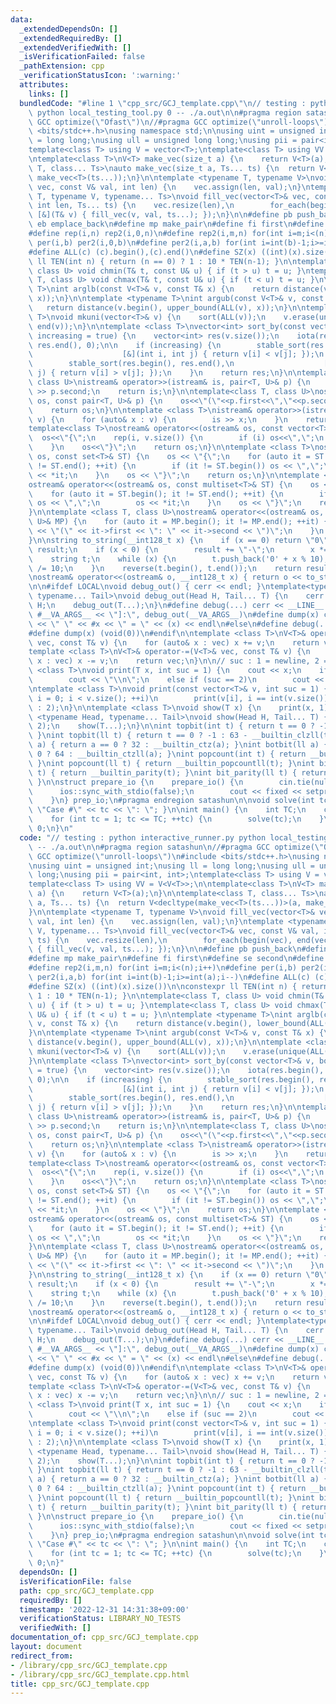 ```yaml
---
data:
  _extendedDependsOn: []
  _extendedRequiredBy: []
  _extendedVerifiedWith: []
  _isVerificationFailed: false
  _pathExtension: cpp
  _verificationStatusIcon: ':warning:'
  attributes:
    links: []
  bundledCode: "#line 1 \"cpp_src/GCJ_template.cpp\"\n// testing : python interactive_runner.py\
    \ python local_testing_tool.py 0 -- ./a.out\n\n#pragma region satashun\n//#pragma\
    \ GCC optimize(\"Ofast\")\n//#pragma GCC optimize(\"unroll-loops\")\n#include\
    \ <bits/stdc++.h>\nusing namespace std;\n\nusing uint = unsigned int;\nusing ll\
    \ = long long;\nusing ull = unsigned long long;\nusing pii = pair<int, int>;\n\
    template<class T> using V = vector<T>;\ntemplate<class T> using VV = V<V<T>>;\n\
    \ntemplate<class T>\nV<T> make_vec(size_t a) {\n    return V<T>(a);\n}\n\ntemplate<class\
    \ T, class... Ts>\nauto make_vec(size_t a, Ts... ts) {\n  return V<decltype(make_vec<T>(ts...))>(a,\
    \ make_vec<T>(ts...));\n}\n\ntemplate <typename T, typename V>\nvoid fill_vec(vector<T>&\
    \ vec, const V& val, int len) {\n    vec.assign(len, val);\n}\ntemplate <typename\
    \ T, typename V, typename... Ts>\nvoid fill_vec(vector<T>& vec, const V& val,\
    \ int len, Ts... ts) {\n    vec.resize(len),\n        for_each(begin(vec), end(vec),\
    \ [&](T& v) { fill_vec(v, val, ts...); });\n}\n\n#define pb push_back\n#define\
    \ eb emplace_back\n#define mp make_pair\n#define fi first\n#define se second\n\
    #define rep(i,n) rep2(i,0,n)\n#define rep2(i,m,n) for(int i=m;i<(n);i++)\n#define\
    \ per(i,b) per2(i,0,b)\n#define per2(i,a,b) for(int i=int(b)-1;i>=int(a);i--)\n\
    #define ALL(c) (c).begin(),(c).end()\n#define SZ(x) ((int)(x).size())\n\nconstexpr\
    \ ll TEN(int n) { return (n == 0) ? 1 : 10 * TEN(n-1); }\n\ntemplate<class T,\
    \ class U> void chmin(T& t, const U& u) { if (t > u) t = u; }\ntemplate<class\
    \ T, class U> void chmax(T& t, const U& u) { if (t < u) t = u; }\n\ntemplate <typename\
    \ T>\nint arglb(const V<T>& v, const T& x) {\n    return distance(v.begin(), lower_bound(ALL(v),\
    \ x));\n}\n\ntemplate <typename T>\nint argub(const V<T>& v, const T& x) {\n \
    \   return distance(v.begin(), upper_bound(ALL(v), x));\n}\n\ntemplate <class\
    \ T>\nvoid mkuni(vector<T>& v) {\n    sort(ALL(v));\n    v.erase(unique(ALL(v)),\
    \ end(v));\n}\n\ntemplate <class T>\nvector<int> sort_by(const vector<T>& v, bool\
    \ increasing = true) {\n    vector<int> res(v.size());\n    iota(res.begin(),\
    \ res.end(), 0);\n\n    if (increasing) {\n        stable_sort(res.begin(), res.end(),\n\
    \                    [&](int i, int j) { return v[i] < v[j]; });\n    } else {\n\
    \        stable_sort(res.begin(), res.end(),\n                    [&](int i, int\
    \ j) { return v[i] > v[j]; });\n    }\n    return res;\n}\n\ntemplate <class T,\
    \ class U>\nistream& operator>>(istream& is, pair<T, U>& p) {\n    is >> p.first\
    \ >> p.second;\n    return is;\n}\n\ntemplate<class T, class U>\nostream& operator<<(ostream&\
    \ os, const pair<T, U>& p) {\n    os<<\"(\"<<p.first<<\",\"<<p.second<<\")\";\n\
    \    return os;\n}\n\ntemplate <class T>\nistream& operator>>(istream& is, vector<T>&\
    \ v) {\n    for (auto& x : v) {\n        is >> x;\n    }\n    return is;\n}\n\n\
    template<class T>\nostream& operator<<(ostream& os, const vector<T>& v) {\n  \
    \  os<<\"{\";\n    rep(i, v.size()) {\n        if (i) os<<\",\";\n        os<<v[i];\n\
    \    }\n    os<<\"}\";\n    return os;\n}\n\ntemplate <class T>\nostream& operator<<(ostream&\
    \ os, const set<T>& ST) {\n    os << \"{\";\n    for (auto it = ST.begin(); it\
    \ != ST.end(); ++it) {\n        if (it != ST.begin()) os << \",\";\n        os\
    \ << *it;\n    }\n    os << \"}\";\n    return os;\n}\n\ntemplate <class T>\n\
    ostream& operator<<(ostream& os, const multiset<T>& ST) {\n    os << \"{\";\n\
    \    for (auto it = ST.begin(); it != ST.end(); ++it) {\n        if (it != ST.begin())\
    \ os << \",\";\n        os << *it;\n    }\n    os << \"}\";\n    return os;\n\
    }\n\ntemplate <class T, class U>\nostream& operator<<(ostream& os, const map<T,\
    \ U>& MP) {\n    for (auto it = MP.begin(); it != MP.end(); ++it) {\n        os\
    \ << \"(\" << it->first << \": \" << it->second << \")\";\n    }\n    return os;\n\
    }\n\nstring to_string(__int128_t x) {\n    if (x == 0) return \"0\";\n    string\
    \ result;\n    if (x < 0) {\n        result += \"-\";\n        x *= -1;\n    }\n\
    \    string t;\n    while (x) {\n        t.push_back('0' + x % 10);\n        x\
    \ /= 10;\n    }\n    reverse(t.begin(), t.end());\n    return result + t;\n}\n\
    \nostream& operator<<(ostream& o, __int128_t x) { return o << to_string(x); }\n\
    \n\n#ifdef LOCAL\nvoid debug_out() { cerr << endl; }\ntemplate<typename Head,\
    \ typename... Tail>\nvoid debug_out(Head H, Tail... T) {\n    cerr << \" \" <<\
    \ H;\n    debug_out(T...);\n}\n#define debug(...) cerr << __LINE__ << \" [\" <<\
    \ #__VA_ARGS__ << \"]:\", debug_out(__VA_ARGS__)\n#define dump(x) cerr << __LINE__\
    \ << \" \" << #x << \" = \" << (x) << endl\n#else\n#define debug(...) (void(0))\n\
    #define dump(x) (void(0))\n#endif\n\ntemplate <class T>\nV<T>& operator+=(V<T>&\
    \ vec, const T& v) {\n    for (auto& x : vec) x += v;\n    return vec;\n}\n\n\
    template <class T>\nV<T>& operator-=(V<T>& vec, const T& v) {\n    for (auto&\
    \ x : vec) x -= v;\n    return vec;\n}\n\n// suc : 1 = newline, 2 = space\ntemplate\
    \ <class T>\nvoid print(T x, int suc = 1) {\n    cout << x;\n    if (suc == 1)\n\
    \        cout << \"\\n\";\n    else if (suc == 2)\n        cout << \" \";\n}\n\
    \ntemplate <class T>\nvoid print(const vector<T>& v, int suc = 1) {\n    for (int\
    \ i = 0; i < v.size(); ++i)\n        print(v[i], i == int(v.size()) - 1 ? suc\
    \ : 2);\n}\n\ntemplate <class T>\nvoid show(T x) {\n    print(x, 1);\n}\n\ntemplate\
    \ <typename Head, typename... Tail>\nvoid show(Head H, Tail... T) {\n    print(H,\
    \ 2);\n    show(T...);\n}\n\nint topbit(int t) { return t == 0 ? -1 : 31 - __builtin_clz(t);\
    \ }\nint topbit(ll t) { return t == 0 ? -1 : 63 - __builtin_clzll(t); }\nint botbit(int\
    \ a) { return a == 0 ? 32 : __builtin_ctz(a); }\nint botbit(ll a) { return a ==\
    \ 0 ? 64 : __builtin_ctzll(a); }\nint popcount(int t) { return __builtin_popcount(t);\
    \ }\nint popcount(ll t) { return __builtin_popcountll(t); }\nint bit_parity(int\
    \ t) { return __builtin_parity(t); }\nint bit_parity(ll t) { return __builtin_parityll(t);\
    \ }\n\nstruct prepare_io {\n    prepare_io() {\n        cin.tie(nullptr);\n  \
    \      ios::sync_with_stdio(false);\n        cout << fixed << setprecision(10);\n\
    \    }\n} prep_io;\n#pragma endregion satashun\n\nvoid solve(int tc) { cout <<\
    \ \"Case #\" << tc << \": \"; }\n\nint main() {\n    int TC;\n    cin >> TC;\n\
    \    for (int tc = 1; tc <= TC; ++tc) {\n        solve(tc);\n    }\n    return\
    \ 0;\n}\n"
  code: "// testing : python interactive_runner.py python local_testing_tool.py 0\
    \ -- ./a.out\n\n#pragma region satashun\n//#pragma GCC optimize(\"Ofast\")\n//#pragma\
    \ GCC optimize(\"unroll-loops\")\n#include <bits/stdc++.h>\nusing namespace std;\n\
    \nusing uint = unsigned int;\nusing ll = long long;\nusing ull = unsigned long\
    \ long;\nusing pii = pair<int, int>;\ntemplate<class T> using V = vector<T>;\n\
    template<class T> using VV = V<V<T>>;\n\ntemplate<class T>\nV<T> make_vec(size_t\
    \ a) {\n    return V<T>(a);\n}\n\ntemplate<class T, class... Ts>\nauto make_vec(size_t\
    \ a, Ts... ts) {\n  return V<decltype(make_vec<T>(ts...))>(a, make_vec<T>(ts...));\n\
    }\n\ntemplate <typename T, typename V>\nvoid fill_vec(vector<T>& vec, const V&\
    \ val, int len) {\n    vec.assign(len, val);\n}\ntemplate <typename T, typename\
    \ V, typename... Ts>\nvoid fill_vec(vector<T>& vec, const V& val, int len, Ts...\
    \ ts) {\n    vec.resize(len),\n        for_each(begin(vec), end(vec), [&](T& v)\
    \ { fill_vec(v, val, ts...); });\n}\n\n#define pb push_back\n#define eb emplace_back\n\
    #define mp make_pair\n#define fi first\n#define se second\n#define rep(i,n) rep2(i,0,n)\n\
    #define rep2(i,m,n) for(int i=m;i<(n);i++)\n#define per(i,b) per2(i,0,b)\n#define\
    \ per2(i,a,b) for(int i=int(b)-1;i>=int(a);i--)\n#define ALL(c) (c).begin(),(c).end()\n\
    #define SZ(x) ((int)(x).size())\n\nconstexpr ll TEN(int n) { return (n == 0) ?\
    \ 1 : 10 * TEN(n-1); }\n\ntemplate<class T, class U> void chmin(T& t, const U&\
    \ u) { if (t > u) t = u; }\ntemplate<class T, class U> void chmax(T& t, const\
    \ U& u) { if (t < u) t = u; }\n\ntemplate <typename T>\nint arglb(const V<T>&\
    \ v, const T& x) {\n    return distance(v.begin(), lower_bound(ALL(v), x));\n\
    }\n\ntemplate <typename T>\nint argub(const V<T>& v, const T& x) {\n    return\
    \ distance(v.begin(), upper_bound(ALL(v), x));\n}\n\ntemplate <class T>\nvoid\
    \ mkuni(vector<T>& v) {\n    sort(ALL(v));\n    v.erase(unique(ALL(v)), end(v));\n\
    }\n\ntemplate <class T>\nvector<int> sort_by(const vector<T>& v, bool increasing\
    \ = true) {\n    vector<int> res(v.size());\n    iota(res.begin(), res.end(),\
    \ 0);\n\n    if (increasing) {\n        stable_sort(res.begin(), res.end(),\n\
    \                    [&](int i, int j) { return v[i] < v[j]; });\n    } else {\n\
    \        stable_sort(res.begin(), res.end(),\n                    [&](int i, int\
    \ j) { return v[i] > v[j]; });\n    }\n    return res;\n}\n\ntemplate <class T,\
    \ class U>\nistream& operator>>(istream& is, pair<T, U>& p) {\n    is >> p.first\
    \ >> p.second;\n    return is;\n}\n\ntemplate<class T, class U>\nostream& operator<<(ostream&\
    \ os, const pair<T, U>& p) {\n    os<<\"(\"<<p.first<<\",\"<<p.second<<\")\";\n\
    \    return os;\n}\n\ntemplate <class T>\nistream& operator>>(istream& is, vector<T>&\
    \ v) {\n    for (auto& x : v) {\n        is >> x;\n    }\n    return is;\n}\n\n\
    template<class T>\nostream& operator<<(ostream& os, const vector<T>& v) {\n  \
    \  os<<\"{\";\n    rep(i, v.size()) {\n        if (i) os<<\",\";\n        os<<v[i];\n\
    \    }\n    os<<\"}\";\n    return os;\n}\n\ntemplate <class T>\nostream& operator<<(ostream&\
    \ os, const set<T>& ST) {\n    os << \"{\";\n    for (auto it = ST.begin(); it\
    \ != ST.end(); ++it) {\n        if (it != ST.begin()) os << \",\";\n        os\
    \ << *it;\n    }\n    os << \"}\";\n    return os;\n}\n\ntemplate <class T>\n\
    ostream& operator<<(ostream& os, const multiset<T>& ST) {\n    os << \"{\";\n\
    \    for (auto it = ST.begin(); it != ST.end(); ++it) {\n        if (it != ST.begin())\
    \ os << \",\";\n        os << *it;\n    }\n    os << \"}\";\n    return os;\n\
    }\n\ntemplate <class T, class U>\nostream& operator<<(ostream& os, const map<T,\
    \ U>& MP) {\n    for (auto it = MP.begin(); it != MP.end(); ++it) {\n        os\
    \ << \"(\" << it->first << \": \" << it->second << \")\";\n    }\n    return os;\n\
    }\n\nstring to_string(__int128_t x) {\n    if (x == 0) return \"0\";\n    string\
    \ result;\n    if (x < 0) {\n        result += \"-\";\n        x *= -1;\n    }\n\
    \    string t;\n    while (x) {\n        t.push_back('0' + x % 10);\n        x\
    \ /= 10;\n    }\n    reverse(t.begin(), t.end());\n    return result + t;\n}\n\
    \nostream& operator<<(ostream& o, __int128_t x) { return o << to_string(x); }\n\
    \n\n#ifdef LOCAL\nvoid debug_out() { cerr << endl; }\ntemplate<typename Head,\
    \ typename... Tail>\nvoid debug_out(Head H, Tail... T) {\n    cerr << \" \" <<\
    \ H;\n    debug_out(T...);\n}\n#define debug(...) cerr << __LINE__ << \" [\" <<\
    \ #__VA_ARGS__ << \"]:\", debug_out(__VA_ARGS__)\n#define dump(x) cerr << __LINE__\
    \ << \" \" << #x << \" = \" << (x) << endl\n#else\n#define debug(...) (void(0))\n\
    #define dump(x) (void(0))\n#endif\n\ntemplate <class T>\nV<T>& operator+=(V<T>&\
    \ vec, const T& v) {\n    for (auto& x : vec) x += v;\n    return vec;\n}\n\n\
    template <class T>\nV<T>& operator-=(V<T>& vec, const T& v) {\n    for (auto&\
    \ x : vec) x -= v;\n    return vec;\n}\n\n// suc : 1 = newline, 2 = space\ntemplate\
    \ <class T>\nvoid print(T x, int suc = 1) {\n    cout << x;\n    if (suc == 1)\n\
    \        cout << \"\\n\";\n    else if (suc == 2)\n        cout << \" \";\n}\n\
    \ntemplate <class T>\nvoid print(const vector<T>& v, int suc = 1) {\n    for (int\
    \ i = 0; i < v.size(); ++i)\n        print(v[i], i == int(v.size()) - 1 ? suc\
    \ : 2);\n}\n\ntemplate <class T>\nvoid show(T x) {\n    print(x, 1);\n}\n\ntemplate\
    \ <typename Head, typename... Tail>\nvoid show(Head H, Tail... T) {\n    print(H,\
    \ 2);\n    show(T...);\n}\n\nint topbit(int t) { return t == 0 ? -1 : 31 - __builtin_clz(t);\
    \ }\nint topbit(ll t) { return t == 0 ? -1 : 63 - __builtin_clzll(t); }\nint botbit(int\
    \ a) { return a == 0 ? 32 : __builtin_ctz(a); }\nint botbit(ll a) { return a ==\
    \ 0 ? 64 : __builtin_ctzll(a); }\nint popcount(int t) { return __builtin_popcount(t);\
    \ }\nint popcount(ll t) { return __builtin_popcountll(t); }\nint bit_parity(int\
    \ t) { return __builtin_parity(t); }\nint bit_parity(ll t) { return __builtin_parityll(t);\
    \ }\n\nstruct prepare_io {\n    prepare_io() {\n        cin.tie(nullptr);\n  \
    \      ios::sync_with_stdio(false);\n        cout << fixed << setprecision(10);\n\
    \    }\n} prep_io;\n#pragma endregion satashun\n\nvoid solve(int tc) { cout <<\
    \ \"Case #\" << tc << \": \"; }\n\nint main() {\n    int TC;\n    cin >> TC;\n\
    \    for (int tc = 1; tc <= TC; ++tc) {\n        solve(tc);\n    }\n    return\
    \ 0;\n}"
  dependsOn: []
  isVerificationFile: false
  path: cpp_src/GCJ_template.cpp
  requiredBy: []
  timestamp: '2022-12-31 14:31:38+09:00'
  verificationStatus: LIBRARY_NO_TESTS
  verifiedWith: []
documentation_of: cpp_src/GCJ_template.cpp
layout: document
redirect_from:
- /library/cpp_src/GCJ_template.cpp
- /library/cpp_src/GCJ_template.cpp.html
title: cpp_src/GCJ_template.cpp
---
```

